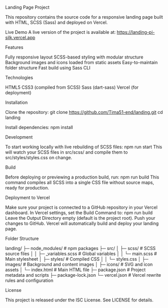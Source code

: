 Landing Page Project

This repository contains the source code for a responsive landing page built with HTML, SCSS (Sass) and deployed on Vercel.

Live Demo
A live version of the project is available at:
https://landing-pi-silk.vercel.app

Features

Fully responsive layout
SCSS-based styling with modular structure
Background images and icons loaded from static assets
Easy-to-maintain folder structure
Fast build using Sass CLI

Technologies

HTML5
CSS3 (compiled from SCSS)
Sass (dart-sass)
Vercel (for deployment)

Installation

Clone the repository:
git clone https://github.com/Tima51-end/landing.git
cd landing

Install dependencies:
npm install

Development

To start working locally with live rebuilding of SCSS files:
npm run start
This will watch your SCSS files in src/scss/ and compile them to src/styles/styles.css on change.

Build

Before deploying or previewing a production build, run:
npm run build
This command compiles all SCSS into a single CSS file without source maps, ready for production.

Deployment to Vercel

Make sure your project is connected to a GitHub repository in your Vercel dashboard.
In Vercel settings, set the Build Command to:
npm run build
Leave the Output Directory empty (default is the project root).
Push your changes to GitHub. Vercel will automatically build and deploy your landing page.

Folder Structure

landing/
├─ node_modules/          # npm packages
├─ src/
│  ├─ scss/               # SCSS source files
│  │  ├─ _variables.scss  # Global variables
│  │  └─ main.scss        # Main stylesheet
│  ├─ styles/             # Compiled CSS
│  │  └─ styles.css
│  ├─ images/             # Background and content images
│  ├─ icons/              # SVG and icon assets
│  └─ index.html          # Main HTML file
├─ package.json           # Project metadata and scripts
├─ package-lock.json
└─ vercel.json            # Vercel rewrite rules and configuration

License

This project is released under the ISC License. See LICENSE for details.

